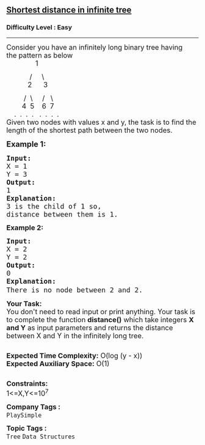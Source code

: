 <h2><a href="https://www.geeksforgeeks.org/problems/find-the-distance-between-two-nodes4402/1?page=3&category=Tree&difficulty=Easy&status=unsolved&sortBy=submissions">Shortest distance in infinite tree</a></h2><h3>Difficulty Level : Easy</h3><hr><div class="problems_problem_content__Xm_eO"><p><span style="font-size:18px">Consider you have an infinitely long binary tree having the&nbsp;pattern as below<br>
&nbsp; &nbsp; &nbsp; &nbsp; &nbsp; &nbsp; &nbsp; &nbsp;1</span></p>

<p><span style="font-size:18px">&nbsp; &nbsp; &nbsp; &nbsp; &nbsp; &nbsp; /&nbsp; &nbsp; &nbsp;\<br>
&nbsp; &nbsp; &nbsp; &nbsp; &nbsp; &nbsp;2 &nbsp; &nbsp; &nbsp;3&nbsp;&nbsp;</span></p>

<p><span style="font-size:18px">&nbsp; &nbsp; &nbsp; &nbsp; &nbsp;/&nbsp; \&nbsp; &nbsp; &nbsp;/&nbsp; &nbsp;\<br>
&nbsp; &nbsp; &nbsp; &nbsp; 4&nbsp; 5 &nbsp; &nbsp;6 &nbsp;7<br>
&nbsp; &nbsp; .&nbsp; . &nbsp;. &nbsp;. &nbsp; . &nbsp;. &nbsp;.&nbsp; .&nbsp;<br>
Given two nodes with values x and y,&nbsp;the task is to find the length of the shortest path between the two nodes.</span></p>

<p><span style="font-size:20px"><strong>Example 1:</strong></span></p>

<pre><span style="font-size:18px"><strong>Input:</strong>
X = 1
Y = 3
<strong>Output:</strong>
1
<strong>Explanation:
</strong>3 is the child of 1 so, 
distance between them is 1.</span>
</pre>

<p><span style="font-size:18px"><strong>Example 2:</strong></span></p>

<pre><span style="font-size:18px"><strong>Input:</strong>
X = 2
Y = 2
<strong>Output:</strong>
0
<strong>Explanation:</strong>
There is no node between 2 and 2.</span><span style="font-size:20px">
</span></pre>

<p><span style="font-size:18px"><strong>Your Task: </strong><br>
You don't need to read input or print anything. Your task is to complete the function&nbsp;<strong>distance()</strong>&nbsp;which take&nbsp;integers&nbsp;<strong>X and Y</strong>&nbsp;as&nbsp;input parameters and returns the distance between X and Y in the infinitely&nbsp;long tree.</span><br>
&nbsp;</p>

<p><span style="font-size:18px"><strong>Expected Time Complexity:</strong> O(log (y - x))<br>
<strong>Expected Auxiliary Space:</strong> O(1)</span></p>

<p><br>
<span style="font-size:18px"><strong>Constraints:</strong><br>
1&lt;=X,Y&lt;=10<sup>7</sup></span></p>
</div><p><span style=font-size:18px><strong>Company Tags : </strong><br><code>PlaySimple</code>&nbsp;<br><p><span style=font-size:18px><strong>Topic Tags : </strong><br><code>Tree</code>&nbsp;<code>Data Structures</code>&nbsp;